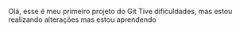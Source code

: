 Olá, esse é meu primeiro projeto do Git
Tive dificuldades, mas estou realizando alterações mas estou aprendendo